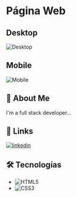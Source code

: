 
# Página Web

## Desktop
![Desktop](https://github.com/elmermendc/front-website/assets/118638694/3f1f5cde-3293-45e3-941f-672e1400857e)

## Mobile
![Mobile](https://github.com/elmermendc/front-website/assets/118638694/6999d715-4eb2-454f-a7f3-035c3c41fec5)


## 🚀 About Me
I'm a full stack developer...


## 🔗 Links
[![linkedin](https://img.shields.io/badge/linkedin-0A66C2?style=for-the-badge&logo=linkedin&logoColor=white)](https://www.linkedin.com/in/elmermendozac/)


## 🛠 Tecnologías
* ![HTML5](https://img.shields.io/badge/html5-%23E34F26.svg?style=for-the-badge&logo=html5&logoColor=white)
* ![CSS3](https://img.shields.io/badge/css3-%231572B6.svg?style=for-the-badge&logo=css3&logoColor=white)